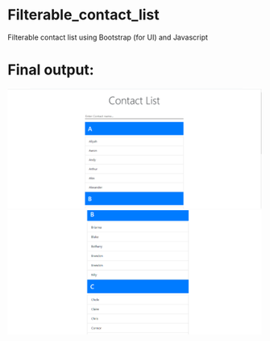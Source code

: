 # Filterable_contact_list
Filterable contact list using Bootstrap (for UI) and Javascript

# Final output:
![](img/filter_view1.png)
![](img/filter_view2.png)
